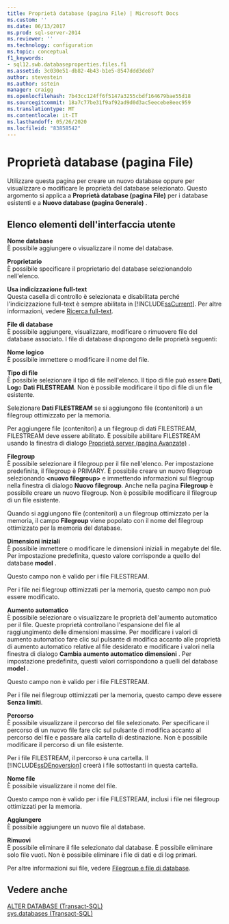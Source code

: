 ```yaml
---
title: Proprietà database (pagina File) | Microsoft Docs
ms.custom: ''
ms.date: 06/13/2017
ms.prod: sql-server-2014
ms.reviewer: ''
ms.technology: configuration
ms.topic: conceptual
f1_keywords:
- sql12.swb.databaseproperties.files.f1
ms.assetid: 3c030e51-db82-4b43-b1e5-8547ddd3de87
author: stevestein
ms.author: sstein
manager: craigg
ms.openlocfilehash: 7b43cc124ff6f5147a3255cbdf164679bae55d18
ms.sourcegitcommit: 18a7c77be31f9af92ad9d0d3ac5eecebe8eec959
ms.translationtype: MT
ms.contentlocale: it-IT
ms.lasthandoff: 05/26/2020
ms.locfileid: "83858542"
---
```

# <a name="database-properties-files-page"></a>Proprietà database (pagina File)
  Utilizzare questa pagina per creare un nuovo database oppure per visualizzare o modificare le proprietà del database selezionato. Questo argomento si applica a **Proprietà database (pagina File)** per i database esistenti e a **Nuovo database (pagina Generale)** .  
  
## <a name="ui-element-list"></a>Elenco elementi dell'interfaccia utente  
 **Nome database**  
 È possibile aggiungere o visualizzare il nome del database.  
  
 **Proprietario**  
 È possibile specificare il proprietario del database selezionandolo nell'elenco.  
  
 **Usa indicizzazione full-text**  
 Questa casella di controllo è selezionata e disabilitata perché l'indicizzazione full-text è sempre abilitata in [!INCLUDE[ssCurrent](../../includes/sscurrent-md.md)]. Per altre informazioni, vedere [Ricerca full-text](../search/full-text-search.md).  
  
 **File di database**  
 È possibile aggiungere, visualizzare, modificare o rimuovere file del database associato. I file di database dispongono delle proprietà seguenti:  
  
 **Nome logico**  
 È possibile immettere o modificare il nome del file.  
  
 **Tipo di file**  
 È possibile selezionare il tipo di file nell'elenco. Il tipo di file può essere **Dati**, **Log**o **Dati FILESTREAM**. Non è possibile modificare il tipo di file di un file esistente.  
  
 Selezionare **Dati FILESTREAM** se si aggiungono file (contenitori) a un filegroup ottimizzato per la memoria.  
  
 Per aggiungere file (contenitori) a un filegroup di dati FILESTREAM, FILESTREAM deve essere abilitato. È possibile abilitare FILESTREAM usando la finestra di dialogo [Proprietà server (pagina Avanzate)](../../database-engine/configure-windows/server-properties-advanced-page.md) .  
  
 **Filegroup**  
 È possibile selezionare il filegroup per il file nell'elenco. Per impostazione predefinita, il filegroup è PRIMARY. È possibile creare un nuovo filegroup selezionando **\<nuovo filegroup>** e immettendo informazioni sul filegroup nella finestra di dialogo **Nuovo filegroup**. Anche nella pagina **Filegroup** è possibile creare un nuovo filegroup. Non è possibile modificare il filegroup di un file esistente.  
  
 Quando si aggiungono file (contenitori) a un filegroup ottimizzato per la memoria, il campo **Filegroup** viene popolato con il nome del filegroup ottimizzato per la memoria del database.  
  
 **Dimensioni iniziali**  
 È possibile immettere o modificare le dimensioni iniziali in megabyte del file. Per impostazione predefinita, questo valore corrisponde a quello del database **model** .  
  
 Questo campo non è valido per i file FILESTREAM.  
  
 Per i file nei filegroup ottimizzati per la memoria, questo campo non può essere modificato.  
  
 **Aumento automatico**  
 È possibile selezionare o visualizzare le proprietà dell'aumento automatico per il file. Queste proprietà controllano l'espansione del file al raggiungimento delle dimensioni massime. Per modificare i valori di aumento automatico fare clic sul pulsante di modifica accanto alle proprietà di aumento automatico relative al file desiderato e modificare i valori nella finestra di dialogo **Cambia aumento automatico dimensioni** . Per impostazione predefinita, questi valori corrispondono a quelli del database **model** .  
  
 Questo campo non è valido per i file FILESTREAM.  
  
 Per i file nei filegroup ottimizzati per la memoria, questo campo deve essere **Senza limiti**.  
  
 **Percorso**  
 È possibile visualizzare il percorso del file selezionato. Per specificare il percorso di un nuovo file fare clic sul pulsante di modifica accanto al percorso del file e passare alla cartella di destinazione. Non è possibile modificare il percorso di un file esistente.  
  
 Per i file FILESTREAM, il percorso è una cartella. Il [!INCLUDE[ssDEnoversion](../../includes/ssdenoversion-md.md)] creerà i file sottostanti in questa cartella.  
  
 **Nome file**  
 È possibile visualizzare il nome del file.  
  
 Questo campo non è valido per i file FILESTREAM, inclusi i file nei filegroup ottimizzati per la memoria.  
  
 **Aggiungere**  
 È possibile aggiungere un nuovo file al database.  
  
 **Rimuovi**  
 È possibile eliminare il file selezionato dal database. È possibile eliminare solo file vuoti. Non è possibile eliminare i file di dati e di log primari.  
  
 Per altre informazioni sui file, vedere [Filegroup e file di database](database-files-and-filegroups.md).  
  
## <a name="see-also"></a>Vedere anche  
 [ALTER DATABASE &#40;Transact-SQL&#41;](/sql/t-sql/statements/alter-database-transact-sql)   
 [sys.databases &#40;Transact-SQL&#41;](/sql/relational-databases/system-catalog-views/sys-databases-transact-sql)  
  
  
